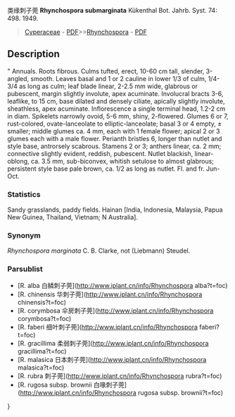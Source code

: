 类缘刺子莞 **Rhynchospora submarginata** Kükenthal Bot. Jahrb. Syst. 74: 498. 1949.

> [Cyperaceae](http://www.iplant.cn/info/Cyperaceae?t=foc) - [PDF](http://www.iplant.cn/foc/pdf/Cyperaceae.pdf)>>[Rhynchospora](http://www.iplant.cn/info/Rhynchospora?t=foc) - [PDF](http://www.iplant.cn/foc/pdf/Rhynchospora.pdf)

## Description
 "
Annuals. Roots fibrous. Culms tufted, erect, 10-60 cm tall, slender, 3-angled, smooth. Leaves basal and 1 or 2 cauline in lower 1/3 of culm, 1/4-3/4 as long as culm; leaf blade linear, 2-2.5 mm wide, glabrous or pubescent, margin slightly involute, apex acuminate. Involucral bracts 3-6, leaflike, to 15 cm, base dilated and densely ciliate, apically slightly involute, sheathless, apex acuminate. Inflorescence a single terminal head, 1.2-2 cm in diam. Spikelets narrowly ovoid, 5-6 mm, shiny, 2-flowered. Glumes 6 or 7, rust-colored, ovate-lanceolate to elliptic-lanceolate; basal 3 or 4 empty, ± smaller; middle glumes ca. 4 mm, each with 1 female flower; apical 2 or 3 glumes each with a male flower. Perianth bristles 6, longer than nutlet and style base, antrorsely scabrous. Stamens 2 or 3; anthers linear, ca. 2 mm; connective slightly evident, reddish, pubescent. Nutlet blackish, linear-oblong, ca. 3.5 mm, sub-biconvex, whitish setulose to almost glabrous; persistent style base pale brown, ca. 1/2 as long as nutlet. Fl. and fr. Jun-Oct.

### Statistics
Sandy grasslands, paddy fields. Hainan [India, Indonesia, Malaysia, Papua New Guinea, Thailand, Vietnam; N Australia].

### Synonym
*Rhynchospora marginata* C. B. Clarke, not (Liebmann) Steudel.

### Parsublist

* [R.  alba  白鳞刺子莞](http://www.iplant.cn/info/Rhynchospora alba?t=foc)
* [R.  chinensis  华刺子莞](http://www.iplant.cn/info/Rhynchospora chinensis?t=foc)
* [R.  corymbosa  伞房刺子莞](http://www.iplant.cn/info/Rhynchospora corymbosa?t=foc)
* [R.  faberi  细叶刺子莞](http://www.iplant.cn/info/Rhynchospora faberi?t=foc)
* [R.  gracillima  柔弱刺子莞](http://www.iplant.cn/info/Rhynchospora gracillima?t=foc)
* [R.  malasica  日本刺子莞](http://www.iplant.cn/info/Rhynchospora malasica?t=foc)
* [R.  rubra  刺子莞](http://www.iplant.cn/info/Rhynchospora rubra?t=foc)
* [R.  rugosa subsp. brownii  白喙刺子莞](http://www.iplant.cn/info/Rhynchospora rugosa subsp. brownii?t=foc)

}